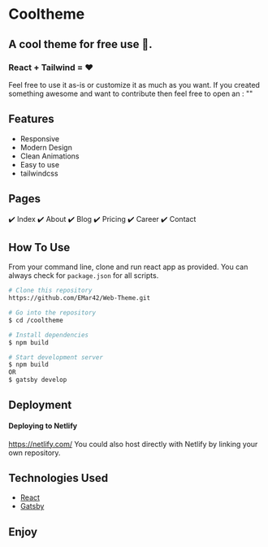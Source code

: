 
# Cooltheme 

## A cool theme for free use 💸.
### React + Tailwind = ❤️



Feel free to use it as-is or customize it as much as you want.
If you created something awesome and want to contribute then feel free to open an : ""

## Features
- Responsive
- Modern Design
- Clean Animations
- Easy to use
- tailwindcss


## Pages
✔️ Index
✔️ About
✔️ Blog
✔️ Pricing
✔️ Career
✔️ Contact

## How To Use 

From your command line, clone and run react app as provided.
You can always check for ```package.json``` for all scripts.

```bash
# Clone this repository
https://github.com/EMar42/Web-Theme.git

# Go into the repository
$ cd /cooltheme

# Install dependencies
$ npm build

# Start development server
$ npm build 
OR
$ gatsby develop
```

## Deployment

#### Deploying to Netlify
https://netlify.com/
You could also host directly with Netlify by linking your own repository.



## Technologies Used

- [React](https://reactjs.org/)
- [Gatsby](https://www.gatsbyjs.com/)

## Enjoy



